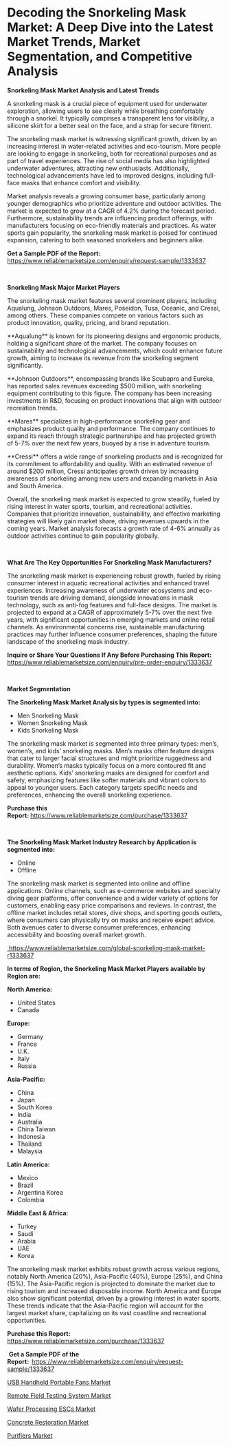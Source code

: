 <p><h1>Decoding the Snorkeling Mask Market: A Deep Dive into the Latest Market Trends, Market Segmentation, and Competitive Analysis</h1></p><p><strong>Snorkeling Mask Market Analysis and Latest Trends</strong></p>
<p><p>A snorkeling mask is a crucial piece of equipment used for underwater exploration, allowing users to see clearly while breathing comfortably through a snorkel. It typically comprises a transparent lens for visibility, a silicone skirt for a better seal on the face, and a strap for secure fitment. </p><p>The snorkeling mask market is witnessing significant growth, driven by an increasing interest in water-related activities and eco-tourism. More people are looking to engage in snorkeling, both for recreational purposes and as part of travel experiences. The rise of social media has also highlighted underwater adventures, attracting new enthusiasts. Additionally, technological advancements have led to improved designs, including full-face masks that enhance comfort and visibility. </p><p>Market analysis reveals a growing consumer base, particularly among younger demographics who prioritize adventure and outdoor activities. The market is expected to grow at a CAGR of 4.2% during the forecast period. Furthermore, sustainability trends are influencing product offerings, with manufacturers focusing on eco-friendly materials and practices. As water sports gain popularity, the snorkeling mask market is poised for continued expansion, catering to both seasoned snorkelers and beginners alike.</p></p>
<p><strong>Get a Sample PDF of the Report:&nbsp;</strong> <a href="https://www.reliablemarketsize.com/enquiry/request-sample/1333637?utm_campaign=1144&utm_medium=2&utm_source=Github&utm_content=ia&utm_term=01102024&utm_id=snorkeling-mask">https://www.reliablemarketsize.com/enquiry/request-sample/1333637</a></p>
<p>&nbsp;</p>
<p><strong>Snorkeling Mask Major Market Players</strong></p>
<p><p>The snorkeling mask market features several prominent players, including Aqualung, Johnson Outdoors, Mares, Poseidon, Tusa, Oceanic, and Cressi, among others. These companies compete on various factors such as product innovation, quality, pricing, and brand reputation.</p><p>**Aqualung** is known for its pioneering designs and ergonomic products, holding a significant share of the market. The company focuses on sustainability and technological advancements, which could enhance future growth, aiming to increase its revenue from the snorkeling segment significantly.</p><p>**Johnson Outdoors**, encompassing brands like Scubapro and Eureka, has reported sales revenues exceeding $500 million, with snorkeling equipment contributing to this figure. The company has been increasing investments in R&D, focusing on product innovations that align with outdoor recreation trends.</p><p>**Mares** specializes in high-performance snorkeling gear and emphasizes product quality and performance. The company continues to expand its reach through strategic partnerships and has projected growth of 5-7% over the next few years, buoyed by a rise in adventure tourism.</p><p>**Cressi** offers a wide range of snorkeling products and is recognized for its commitment to affordability and quality. With an estimated revenue of around $200 million, Cressi anticipates growth driven by increasing awareness of snorkeling among new users and expanding markets in Asia and South America.</p><p>Overall, the snorkeling mask market is expected to grow steadily, fueled by rising interest in water sports, tourism, and recreational activities. Companies that prioritize innovation, sustainability, and effective marketing strategies will likely gain market share, driving revenues upwards in the coming years. Market analysis forecasts a growth rate of 4-6% annually as outdoor activities continue to gain popularity globally.</p></p>
<p>&nbsp;</p>
<p><strong>What Are The Key Opportunities For Snorkeling Mask Manufacturers?</strong></p>
<p><p>The snorkeling mask market is experiencing robust growth, fueled by rising consumer interest in aquatic recreational activities and enhanced travel experiences. Increasing awareness of underwater ecosystems and eco-tourism trends are driving demand, alongside innovations in mask technology, such as anti-fog features and full-face designs. The market is projected to expand at a CAGR of approximately 5-7% over the next five years, with significant opportunities in emerging markets and online retail channels. As environmental concerns rise, sustainable manufacturing practices may further influence consumer preferences, shaping the future landscape of the snorkeling mask industry.</p></p>
<p><strong>Inquire or Share Your Questions If Any Before Purchasing This Report:</strong> <a href="https://www.reliablemarketsize.com/enquiry/pre-order-enquiry/1333637?utm_campaign=1144&utm_medium=2&utm_source=Github&utm_content=ia&utm_term=01102024&utm_id=snorkeling-mask">https://www.reliablemarketsize.com/enquiry/pre-order-enquiry/1333637</a></p>
<p>&nbsp;</p>
<p><strong>Market Segmentation</strong></p>
<p><strong>The Snorkeling Mask Market Analysis by types is segmented into:</strong></p>
<p><ul><li>Men Snorkeling Mask</li><li>Women Snorkeling Mask</li><li>Kids Snorkeling Mask</li></ul></p>
<p><p>The snorkeling mask market is segmented into three primary types: men’s, women’s, and kids’ snorkeling masks. Men’s masks often feature designs that cater to larger facial structures and might prioritize ruggedness and durability. Women’s masks typically focus on a more contoured fit and aesthetic options. Kids’ snorkeling masks are designed for comfort and safety, emphasizing features like softer materials and vibrant colors to appeal to younger users. Each category targets specific needs and preferences, enhancing the overall snorkeling experience.</p></p>
<p><strong>Purchase this Report:&nbsp;</strong><a href="https://www.reliablemarketsize.com/purchase/1333637?utm_campaign=1144&utm_medium=2&utm_source=Github&utm_content=ia&utm_term=01102024&utm_id=snorkeling-mask">https://www.reliablemarketsize.com/purchase/1333637</a></p>
<p>&nbsp;</p>
<p><strong>The Snorkeling Mask Market Industry Research by Application is segmented into:</strong></p>
<p><ul><li>Online</li><li>Offline</li></ul></p>
<p><p>The snorkeling mask market is segmented into online and offline applications. Online channels, such as e-commerce websites and specialty diving gear platforms, offer convenience and a wider variety of options for customers, enabling easy price comparisons and reviews. In contrast, the offline market includes retail stores, dive shops, and sporting goods outlets, where consumers can physically try on masks and receive expert advice. Both avenues cater to diverse consumer preferences, enhancing accessibility and boosting overall market growth.</p></p>
<p><a href="https://www.reliablemarketsize.com/global-snorkeling-mask-market-r1333637?utm_campaign=1144&utm_medium=2&utm_source=Github&utm_content=ia&utm_term=01102024&utm_id=snorkeling-mask">&nbsp;https://www.reliablemarketsize.com/global-snorkeling-mask-market-r1333637</a></p>
<p><strong>In terms of Region, the Snorkeling Mask Market Players available by Region are:</strong></p>
<p>
    <p> <strong> North America: </strong>
        <ul>
            <li>United States</li>
            <li>Canada</li>
        </ul>
        </p> 
    <p> <strong> Europe: </strong>
        <ul>
            <li>Germany</li>
            <li>France</li>
            <li>U.K.</li>
            <li>Italy</li>
            <li>Russia</li>
        </ul>
        </p> 
    <p> <strong> Asia-Pacific: </strong>
        <ul>
            <li>China</li>
            <li>Japan</li>
            <li>South Korea</li>
            <li>India</li>
            <li>Australia</li>
            <li>China Taiwan</li>
            <li>Indonesia</li>
            <li>Thailand</li>
            <li>Malaysia</li>
        </ul>
        </p> 
    <p> <strong> Latin America: </strong>
        <ul>
            <li>Mexico</li>
            <li>Brazil</li>
            <li>Argentina Korea</li>
            <li>Colombia</li>
        </ul>
        </p> 
    <p> <strong> Middle East & Africa: </strong>
        <ul>
            <li>Turkey</li>
            <li>Saudi</li>
            <li>Arabia</li>
            <li>UAE</li>
            <li>Korea</li>
        </ul>
    </p>
    </p>
<p><p>The snorkeling mask market exhibits robust growth across various regions, notably North America (20%), Asia-Pacific (40%), Europe (25%), and China (15%). The Asia-Pacific region is projected to dominate the market due to rising tourism and increased disposable income. North America and Europe also show significant potential, driven by a growing interest in water sports. These trends indicate that the Asia-Pacific region will account for the largest market share, capitalizing on its vast coastline and recreational opportunities.</p></p>
<p><strong>Purchase this Report: </strong><a href="https://www.reliablemarketsize.com/purchase/1333637?utm_campaign=1144&utm_medium=2&utm_source=Github&utm_content=ia&utm_term=01102024&utm_id=snorkeling-mask">https://www.reliablemarketsize.com/purchase/1333637</a></p>
<p>&nbsp;<strong>Get a Sample PDF of the Report:&nbsp;&nbsp;</strong><a href="https://www.reliablemarketsize.com/enquiry/request-sample/1333637?utm_campaign=1144&utm_medium=2&utm_source=Github&utm_content=ia&utm_term=01102024&utm_id=snorkeling-mask">https://www.reliablemarketsize.com/enquiry/request-sample/1333637</a></p>
<p><strong></strong></p>
<p><p><a href="https://github.com/mabutironaldo/Market-Research-Report-List-6/blob/main/usb-handheld-portable-fans-market.md?utm_campaign=1144&utm_medium=2&utm_source=Github&utm_content=ia&utm_term=01102024&utm_id=snorkeling-mask">USB Handheld Portable Fans Market</a></p><p><a href="https://issuu.com/reportprime-2/docs/remote-field-testing-system-market-_7597be603786d4?utm_campaign=1144&utm_medium=2&utm_source=Github&utm_content=ia&utm_term=01102024&utm_id=snorkeling-mask">Remote Field Testing System Market</a></p><p><a href="https://issuu.com/reportprime-2/docs/wafer-processing-escs-market-size-2_94c0ae03cc805f?utm_campaign=1144&utm_medium=2&utm_source=Github&utm_content=ia&utm_term=01102024&utm_id=snorkeling-mask">Wafer Processing ESCs Market</a></p><p><a href="https://www.linkedin.com/pulse/market-dynamics-future-trends-global-concrete-restoration-ztlof?utm_campaign=1144&utm_medium=2&utm_source=Github&utm_content=ia&utm_term=01102024&utm_id=snorkeling-mask">Concrete Restoration Market</a></p><p><a href="https://www.linkedin.com/pulse/purifiers-market-size-share-analysis-growth-trends-forecasts-sct9e?utm_campaign=1144&utm_medium=2&utm_source=Github&utm_content=ia&utm_term=01102024&utm_id=snorkeling-mask">Purifiers Market</a></p></p>